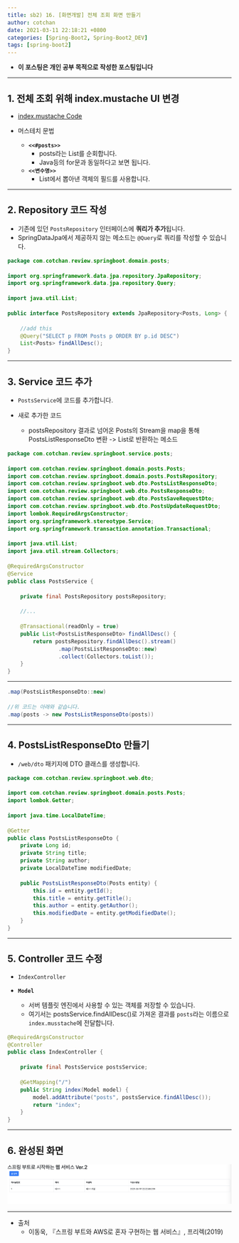 ```yaml
---
title: sb2) 16. [화면개발] 전체 조회 화면 만들기 
author: cotchan 
date: 2021-03-11 22:18:21 +0800 
categories: [Spring-Boot2, Spring-Boot2_DEV]
tags: [spring-boot2] 
---
```


+ **이 포스팅은 개인 공부 목적으로 작성한 포스팅입니다**

---

## 1. 전체 조회 위해 index.mustache UI 변경

+ [index.mustache Code](https://gist.github.com/cotchan/6d6c1014aa529308d8ae8c74999dd25e)

+ 머스테치 문법
  + **`<<#posts>>`**
    + posts라는 List를 순회합니다.
    + Java등의 for문과 동일하다고 보면 됩니다.
  + **`<<변수명>>`**
    + List에서 뽑아낸 객체의 필드를 사용합니다.

---

## 2. Repository 코드 작성

+ 기존에 있던 `PostsRepository` 인터페이스에 **쿼리가 추가**됩니다.
+ SpringDataJpa에서 제공하지 않는 메소드는 `@Query`로 쿼리를 작성할 수 있습니다.

```java
package com.cotchan.review.springboot.domain.posts;

import org.springframework.data.jpa.repository.JpaRepository;
import org.springframework.data.jpa.repository.Query;

import java.util.List;

public interface PostsRepository extends JpaRepository<Posts, Long> {

    //add this
    @Query("SELECT p FROM Posts p ORDER BY p.id DESC")
    List<Posts> findAllDesc();
}
```

---

## 3. Service 코드 추가

+ `PostsService`에 코드를 추가합니다.

+ 새로 추가한 코드
  + postsRepository 결과로 넘어온 Posts의 Stream을 map을 통해 PostsListResponseDto 변환 -> List로 반환하는 메소드


```java
package com.cotchan.review.springboot.service.posts;

import com.cotchan.review.springboot.domain.posts.Posts;
import com.cotchan.review.springboot.domain.posts.PostsRepository;
import com.cotchan.review.springboot.web.dto.PostsListResponseDto;
import com.cotchan.review.springboot.web.dto.PostsResponseDto;
import com.cotchan.review.springboot.web.dto.PostsSaveRequestDto;
import com.cotchan.review.springboot.web.dto.PostsUpdateRequestDto;
import lombok.RequiredArgsConstructor;
import org.springframework.stereotype.Service;
import org.springframework.transaction.annotation.Transactional;

import java.util.List;
import java.util.stream.Collectors;

@RequiredArgsConstructor
@Service
public class PostsService {

    private final PostsRepository postsRepository;

    //...

    @Transactional(readOnly = true)
    public List<PostsListResponseDto> findAllDesc() {
        return postsRepository.findAllDesc().stream()
                .map(PostsListResponseDto::new)
                .collect(Collectors.toList());
    }
}
```

---

```java
.map(PostsListResponseDto::new)

//위 코드는 아래와 같습니다.
.map(posts -> new PostsListResponseDto(posts))
```

---

## 4. PostsListResponseDto 만들기

+ `/web/dto` 패키지에 DTO 클래스를 생성합니다.

```java
package com.cotchan.review.springboot.web.dto;

import com.cotchan.review.springboot.domain.posts.Posts;
import lombok.Getter;

import java.time.LocalDateTime;

@Getter
public class PostsListResponseDto {
    private Long id;
    private String title;
    private String author;
    private LocalDateTime modifiedDate;

    public PostsListResponseDto(Posts entity) {
        this.id = entity.getId();
        this.title = entity.getTitle();
        this.author = entity.getAuthor();
        this.modifiedDate = entity.getModifiedDate();
    }
}
```


---

## 5. Controller 코드 수정

+ `IndexController`

+ **`Model`**
  + 서버 템플릿 엔진에서 사용할 수 있는 객체를 저장할 수 있습니다.
  + 여기서는 postsService.findAllDesc()로 가져온 결과를 `posts`라는 이름으로 `index.musstache`에 전달합니다.

```java
@RequiredArgsConstructor
@Controller
public class IndexController {

    private final PostsService postsService;

    @GetMapping("/")
    public String index(Model model) {
        model.addAttribute("posts", postsService.findAllDesc());
        return "index";
    }
}
```

---

## 6. 완성된 화면

![Desktop View](/assets/img/post/spring-boot2/2021-03-11-get-list.png)

---

+ 출처
  + 이동욱, 『스프링 부트와 AWS로 혼자 구현하는 웹 서비스』, 프리렉(2019) 
